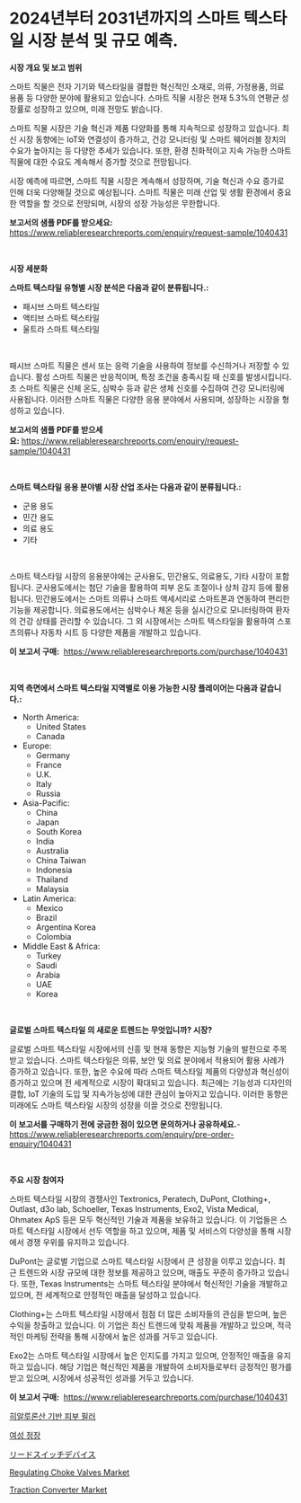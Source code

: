 <p><h1>2024년부터 2031년까지의 스마트 텍스타일 시장 분석 및 규모 예측.</h1></p><p><strong>시장 개요 및 보고 범위</strong></p>
<p><p>스마트 직물은 전자 기기와 텍스타일을 결합한 혁신적인 소재로, 의류, 가정용품, 의료 용품 등 다양한 분야에 활용되고 있습니다. 스마트 직물 시장은 현재 5.3%의 연평균 성장률로 성장하고 있으며, 미래 전망도 밝습니다. </p><p>스마트 직물 시장은 기술 혁신과 제품 다양화를 통해 지속적으로 성장하고 있습니다. 최신 시장 동향에는 IoT와 연결성이 증가하고, 건강 모니터링 및 스마트 웨어러블 장치의 수요가 높아지는 등 다양한 추세가 있습니다. 또한, 환경 친화적이고 지속 가능한 스마트 직물에 대한 수요도 계속해서 증가할 것으로 전망됩니다.</p><p>시장 예측에 따르면, 스마트 직물 시장은 계속해서 성장하며, 기술 혁신과 수요 증가로 인해 더욱 다양해질 것으로 예상됩니다. 스마트 직물은 미래 산업 및 생활 환경에서 중요한 역할을 할 것으로 전망되며, 시장의 성장 가능성은 무한합니다.</p></p>
<p><strong>보고서의 샘플 PDF를 받으세요:</strong> <a href="https://www.reliableresearchreports.com/enquiry/request-sample/1040431">https://www.reliableresearchreports.com/enquiry/request-sample/1040431</a></p>
<p>&nbsp;</p>
<p><strong>시장 세분화</strong></p>
<p><strong>스마트 텍스타일 유형별 시장 분석은 다음과 같이 분류됩니다.:</strong></p>
<p><ul><li>패시브 스마트 텍스타일</li><li>액티브 스마트 텍스타일</li><li>울트라 스마트 텍스타일</li></ul></p>
<p>&nbsp;</p>
<p><p>패시브 스마트 직물은 센서 또는 응력 기술을 사용하여 정보를 수신하거나 저장할 수 있습니다. 활성 스마트 직물은 반응적이며, 특정 조건을 충족시킬 때 신호를 발생시킵니다. 초 스마트 직물은 신체 온도, 심박수 등과 같은 생체 신호를 수집하여 건강 모니터링에 사용됩니다. 이러한 스마트 직물은 다양한 응용 분야에서 사용되며, 성장하는 시장을 형성하고 있습니다.</p></p>
<p><strong>보고서의 샘플 PDF를 받으세요:</strong>&nbsp;<a href="https://www.reliableresearchreports.com/enquiry/request-sample/1040431">https://www.reliableresearchreports.com/enquiry/request-sample/1040431</a></p>
<p>&nbsp;</p>
<p><strong> 스마트 텍스타일 응용 분야별 시장 산업 조사는 다음과 같이 분류됩니다.:</strong></p>
<p><ul><li>군용 용도</li><li>민간 용도</li><li>의료 용도</li><li>기타</li></ul></p>
<p>&nbsp;</p>
<p><p>스마트 텍스타일 시장의 응용분야에는 군사용도, 민간용도, 의료용도, 기타 시장이 포함됩니다. 군사용도에서는 첨단 기술을 활용하여 피부 온도 조절이나 상처 감지 등에 활용됩니다. 민간용도에서는 스마트 의류나 스마트 액세서리로 스마트폰과 연동하여 편리한 기능을 제공합니다. 의료용도에서는 심박수나 체온 등을 실시간으로 모니터링하여 환자의 건강 상태를 관리할 수 있습니다. 그 외 시장에서는 스마트 텍스타일을 활용하여 스포츠의류나 자동차 시트 등 다양한 제품을 개발하고 있습니다.</p></p>
<p><strong>이 보고서 구매:</strong>&nbsp; <a href="https://www.reliableresearchreports.com/purchase/1040431">https://www.reliableresearchreports.com/purchase/1040431</a></p>
<p>&nbsp;</p>
<p><strong>지역 측면에서 스마트 텍스타일 지역별로 이용 가능한 시장 플레이어는 다음과 같습니다.:</strong></p>
<p><ul>
    <li>
        North America:
        <ul>
            <li>United States</li>
            <li>Canada</li>
        </ul>
    </li>
    <li>
        Europe:
        <ul>
            <li>Germany</li>
            <li>France</li>
            <li>U.K.</li>
            <li>Italy</li>
            <li>Russia</li>
        </ul>
    </li>
    <li>
        Asia-Pacific:
        <ul>
            <li>China</li>
            <li>Japan</li>
            <li>South Korea</li>
            <li>India</li>
            <li>Australia</li>
            <li>China Taiwan</li>
            <li>Indonesia</li>
            <li>Thailand</li>
            <li>Malaysia</li>
        </ul>
    </li>
    <li>
        Latin America:
        <ul>
            <li>Mexico</li>
            <li>Brazil</li>
            <li>Argentina Korea</li>
            <li>Colombia</li>
        </ul>
    </li>
    <li>
        Middle East & Africa:
        <ul>
            <li>Turkey</li>
            <li>Saudi</li>
            <li>Arabia</li>
            <li>UAE</li>
            <li>Korea</li>
        </ul>
    </li>
    </ul></p>
<p>&nbsp;</p>
<p><strong>글로벌 스마트 텍스타일 의 새로운 트렌드는 무엇입니까? 시장?</strong></p>
<p><p>글로벌 스마트 텍스타일 시장에서의 신흥 및 현재 동향은 지능형 기술의 발전으로 주목받고 있습니다. 스마트 텍스타일은 의류, 보안 및 의료 분야에서 적용되어 활용 사례가 증가하고 있습니다. 또한, 높은 수요에 따라 스마트 텍스타일 제품의 다양성과 혁신성이 증가하고 있으며 전 세계적으로 시장이 확대되고 있습니다. 최근에는 기능성과 디자인의 결합, IoT 기술의 도입 및 지속가능성에 대한 관심이 높아지고 있습니다. 이러한 동향은 미래에도 스마트 텍스타일 시장의 성장을 이끌 것으로 전망됩니다.</p></p>
<p><strong>이 보고서를 구매하기 전에 궁금한 점이 있으면 문의하거나 공유하세요.</strong>- <a href="https://www.reliableresearchreports.com/enquiry/pre-order-enquiry/1040431">https://www.reliableresearchreports.com/enquiry/pre-order-enquiry/1040431</a></p>
<p>&nbsp;</p>
<p><strong>주요 시장 참여자</strong></p>
<p><p>스마트 텍스타일 시장의 경쟁사인 Textronics, Peratech, DuPont, Clothing+, Outlast, d3o lab, Schoeller, Texas Instruments, Exo2, Vista Medical, Ohmatex ApS 등은 모두 혁신적인 기술과 제품을 보유하고 있습니다. 이 기업들은 스마트 텍스타일 시장에서 선두 역할을 하고 있으며, 제품 및 서비스의 다양성을 통해 시장에서 경쟁 우위를 유지하고 있습니다.</p><p>DuPont는 글로벌 기업으로 스마트 텍스타일 시장에서 큰 성장을 이루고 있습니다. 최근 트렌드와 시장 규모에 대한 정보를 제공하고 있으며, 매출도 꾸준히 증가하고 있습니다. 또한, Texas Instruments는 스마트 텍스타일 분야에서 혁신적인 기술을 개발하고 있으며, 전 세계적으로 안정적인 매출을 달성하고 있습니다.</p><p>Clothing+는 스마트 텍스타일 시장에서 점점 더 많은 소비자들의 관심을 받으며, 높은 수익을 창출하고 있습니다. 이 기업은 최신 트렌드에 맞춰 제품을 개발하고 있으며, 적극적인 마케팅 전략을 통해 시장에서 높은 성과를 거두고 있습니다.</p><p>Exo2는 스마트 텍스타일 시장에서 높은 인지도를 가지고 있으며, 안정적인 매출을 유지하고 있습니다. 해당 기업은 혁신적인 제품을 개발하여 소비자들로부터 긍정적인 평가를 받고 있으며, 시장에서 성공적인 성과를 거두고 있습니다.</p></p>
<p><strong>이 보고서 구매:</strong>&nbsp;&nbsp;<a href="https://www.reliableresearchreports.com/purchase/1040431">https://www.reliableresearchreports.com/purchase/1040431</a></p>
<p><p><a href="https://github.com/vsnao330707/Market-Research-Report-List-1/blob/main/6382483188411.md">히알루론산 기반 피부 필러</a></p><p><a href="https://medium.com/@rennessvutianitiswdpxaixh/%EC%97%AC%EC%84%B1-%EC%A0%95%EC%9E%A5-%EC%8B%9C%EC%9E%A5-%EA%B7%9C%EB%AA%A8-%EC%8B%9C%EC%9E%A5-%EC%A0%84%EB%A7%9D-%EB%B0%8F-%EC%8B%9C%EC%9E%A5-%EC%98%88%EC%B8%A1-2024%EB%85%84%EB%B6%80%ED%84%B0-2031%EB%85%84%EA%B9%8C%EC%A7%80-bf6e34397ded">여성 정장</a></p><p><a href="https://github.com/mohamedbakry57/Market-Research-Report-List-2/blob/main/2106926188567.md">リードスイッチデバイス</a></p><p><a href="https://meowing-lemming-dd3.notion.site/Regulating-Choke-Valves-Market-Size-Market-Trends-and-Growth-Outlook-forecasted-for-period-from-20-1f7e4af473ca4c8cb6c4d8d67e720b06">Regulating Choke Valves Market</a></p><p><a href="https://github.com/vimar16th/Market-Research-Report-List-3/blob/main/traction-converter-market.md">Traction Converter Market</a></p></p>

